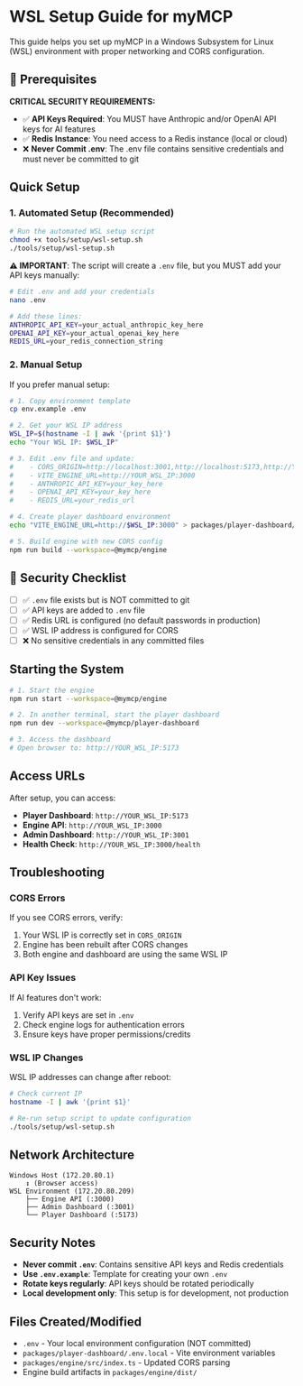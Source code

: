 # WSL Setup Guide for myMCP

This guide helps you set up myMCP in a Windows Subsystem for Linux (WSL) environment with proper networking and CORS configuration.

## 🔑 Prerequisites

**CRITICAL SECURITY REQUIREMENTS:**
- ✅ **API Keys Required**: You MUST have Anthropic and/or OpenAI API keys for AI features
- ✅ **Redis Instance**: You need access to a Redis instance (local or cloud)
- ❌ **Never Commit .env**: The .env file contains sensitive credentials and must never be committed to git

## Quick Setup

### 1. Automated Setup (Recommended)

```bash
# Run the automated WSL setup script
chmod +x tools/setup/wsl-setup.sh
./tools/setup/wsl-setup.sh
```

**⚠️ IMPORTANT**: The script will create a `.env` file, but you MUST add your API keys manually:

```bash
# Edit .env and add your credentials
nano .env

# Add these lines:
ANTHROPIC_API_KEY=your_actual_anthropic_key_here
OPENAI_API_KEY=your_actual_openai_key_here
REDIS_URL=your_redis_connection_string
```

### 2. Manual Setup

If you prefer manual setup:

```bash
# 1. Copy environment template
cp env.example .env

# 2. Get your WSL IP address
WSL_IP=$(hostname -I | awk '{print $1}')
echo "Your WSL IP: $WSL_IP"

# 3. Edit .env file and update:
#    - CORS_ORIGIN=http://localhost:3001,http://localhost:5173,http://YOUR_WSL_IP:5173
#    - VITE_ENGINE_URL=http://YOUR_WSL_IP:3000
#    - ANTHROPIC_API_KEY=your_key_here
#    - OPENAI_API_KEY=your_key_here
#    - REDIS_URL=your_redis_url

# 4. Create player dashboard environment
echo "VITE_ENGINE_URL=http://$WSL_IP:3000" > packages/player-dashboard/.env.local

# 5. Build engine with new CORS config
npm run build --workspace=@mymcp/engine
```

## 🔐 Security Checklist

- [ ] ✅ `.env` file exists but is NOT committed to git
- [ ] ✅ API keys are added to `.env` file
- [ ] ✅ Redis URL is configured (no default passwords in production)
- [ ] ✅ WSL IP address is configured for CORS
- [ ] ❌ No sensitive credentials in any committed files

## Starting the System

```bash
# 1. Start the engine
npm run start --workspace=@mymcp/engine

# 2. In another terminal, start the player dashboard
npm run dev --workspace=@mymcp/player-dashboard

# 3. Access the dashboard
# Open browser to: http://YOUR_WSL_IP:5173
```

## Access URLs

After setup, you can access:

- **Player Dashboard**: `http://YOUR_WSL_IP:5173`
- **Engine API**: `http://YOUR_WSL_IP:3000`
- **Admin Dashboard**: `http://YOUR_WSL_IP:3001`
- **Health Check**: `http://YOUR_WSL_IP:3000/health`

## Troubleshooting

### CORS Errors
If you see CORS errors, verify:
1. Your WSL IP is correctly set in `CORS_ORIGIN`
2. Engine has been rebuilt after CORS changes
3. Both engine and dashboard are using the same WSL IP

### API Key Issues
If AI features don't work:
1. Verify API keys are set in `.env`
2. Check engine logs for authentication errors
3. Ensure keys have proper permissions/credits

### WSL IP Changes
WSL IP addresses can change after reboot:
```bash
# Check current IP
hostname -I | awk '{print $1}'

# Re-run setup script to update configuration
./tools/setup/wsl-setup.sh
```

## Network Architecture

```
Windows Host (172.20.80.1)
    ↕ (Browser access)
WSL Environment (172.20.80.209)
    ├── Engine API (:3000)
    ├── Admin Dashboard (:3001)
    └── Player Dashboard (:5173)
```

## Security Notes

- **Never commit `.env`**: Contains sensitive API keys and Redis credentials
- **Use `.env.example`**: Template for creating your own `.env`
- **Rotate keys regularly**: API keys should be rotated periodically
- **Local development only**: This setup is for development, not production

## Files Created/Modified

- `.env` - Your local environment configuration (NOT committed)
- `packages/player-dashboard/.env.local` - Vite environment variables
- `packages/engine/src/index.ts` - Updated CORS parsing
- Engine build artifacts in `packages/engine/dist/`
